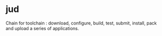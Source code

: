 jud
===

Chain for toolchain : download, configure, build, test, submit, install, pack and upload a series of applications.
